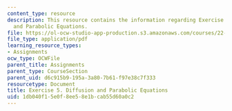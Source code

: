 ```yaml
---
content_type: resource
description: This resource contains the information regarding Exercise 5. Diffusion
  and Parabolic Equations.
file: https://ol-ocw-studio-app-production.s3.amazonaws.com/courses/22-15-essential-numerical-methods-fall-2014/1db040f15e0f8ee58e1bcab55d60a0c2_MIT22_15F14_ex05.pdf
file_type: application/pdf
learning_resource_types:
- Assignments
ocw_type: OCWFile
parent_title: Assignments
parent_type: CourseSection
parent_uid: d6c915b9-195a-3a80-7b61-f97e38c7f333
resourcetype: Document
title: Exercise 5. Diffusion and Parabolic Equations
uid: 1db040f1-5e0f-8ee5-8e1b-cab55d60a0c2
---
```

